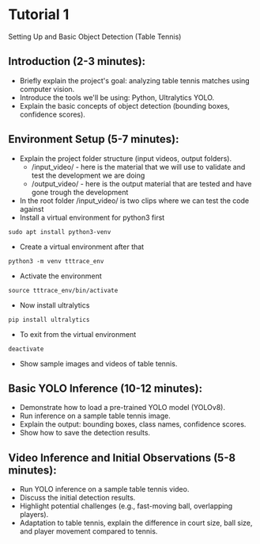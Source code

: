 # Tutorial 1
Setting Up and Basic Object Detection (Table Tennis)

## Introduction (2-3 minutes):
- Briefly explain the project's goal: analyzing table tennis matches using computer vision.
- Introduce the tools we'll be using: Python, Ultralytics YOLO.
- Explain the basic concepts of object detection (bounding boxes, confidence scores).
## Environment Setup (5-7 minutes):
- Explain the project folder structure (input videos, output folders).
  - /input_video/ - here is the material that we will use to validate and test the development we are doing
  - /output_video/ - here is the output material that are tested and have gone trough the development
- In the root folder /input_video/ is two clips where we can test the code against
- Install a virtual environment for python3 first 
```
sudo apt install python3-venv
```
- Create a virtual environment after that
```
python3 -m venv tttrace_env
```
- Activate the environment
```
source tttrace_env/bin/activate
```
- Now install ultralytics
```
pip install ultralytics
```
- To exit from the virtual environment
```
deactivate
```

- Show sample images and videos of table tennis.
## Basic YOLO Inference (10-12 minutes):
- Demonstrate how to load a pre-trained YOLO model (YOLOv8).
- Run inference on a sample table tennis image.
- Explain the output: bounding boxes, class names, confidence scores.
- Show how to save the detection results.
## Video Inference and Initial Observations (5-8 minutes):
- Run YOLO inference on a sample table tennis video.
- Discuss the initial detection results.
- Highlight potential challenges (e.g., fast-moving ball, overlapping players).
- Adaptation to table tennis, explain the difference in court size, ball size, and player movement compared to tennis.
